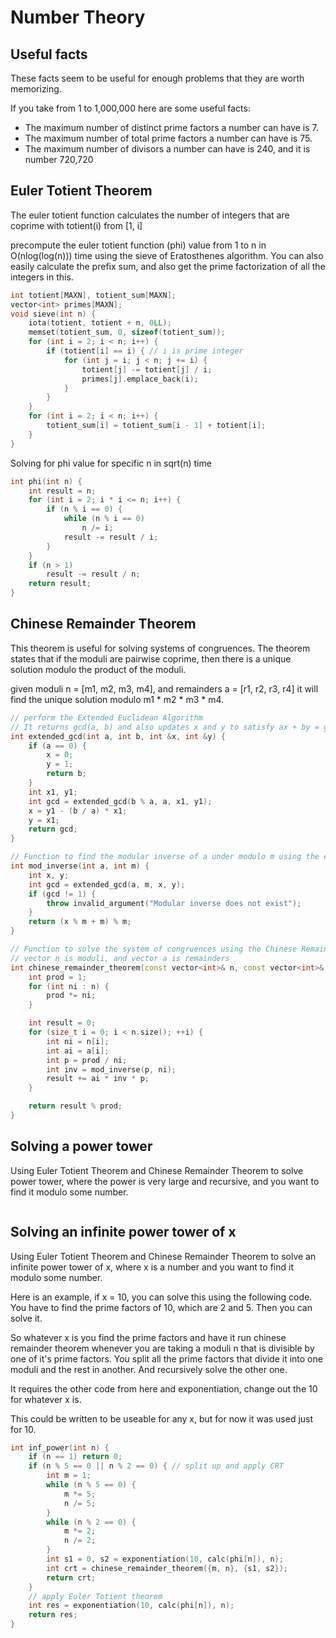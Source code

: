 # Number Theory

## Useful facts

These facts seem to be useful for enough problems that they are worth memorizing.

If you take from 1 to 1,000,000 here are some useful facts:
- The maximum number of distinct prime factors a number can have is 7.
- The maximum number of total prime factors a number can have is 75.
- The maximum number of divisors a number can have is 240, and it is number 720,720


## Euler Totient Theorem

The euler totient function calculates the number of integers that are coprime with totient(i) from [1, i] 

precompute the euler totient function (phi) value from 1 to n in O(nlog(log(n))) time using the sieve of Eratosthenes algorithm.  You can also easily calculate the prefix sum, and also get the prime factorization of all the integers in this. 

```cpp
int totient[MAXN], totient_sum[MAXN];
vector<int> primes[MAXN];
void sieve(int n) {
    iota(totient, totient + n, 0LL);
    memset(totient_sum, 0, sizeof(totient_sum));
    for (int i = 2; i < n; i++) {
        if (totient[i] == i) { // i is prime integer
            for (int j = i; j < n; j += i) {
                totient[j] -= totient[j] / i;
                primes[j].emplace_back(i);
            }
        }   
    }
    for (int i = 2; i < n; i++) {
        totient_sum[i] = totient_sum[i - 1] + totient[i];
    }
}
```

Solving for phi value for specific n in sqrt(n) time

```cpp
int phi(int n) {
    int result = n;
    for (int i = 2; i * i <= n; i++) {
        if (n % i == 0) {
            while (n % i == 0)
                n /= i;
            result -= result / i;
        }
    }
    if (n > 1)
        result -= result / n;
    return result;
}
```

## Chinese Remainder Theorem

This theorem is useful for solving systems of congruences. The theorem states that if the moduli are pairwise coprime, then there is a unique solution modulo the product of the moduli.

given moduli n = [m1, m2, m3, m4], and remainders a = [r1, r2, r3, r4] it will find the unique solution modulo m1 * m2 * m3 * m4.

```cpp
// perform the Extended Euclidean Algorithm
// It returns gcd(a, b) and also updates x and y to satisfy ax + by = gcd(a, b)
int extended_gcd(int a, int b, int &x, int &y) {
    if (a == 0) {
        x = 0;
        y = 1;
        return b;
    }
    int x1, y1;
    int gcd = extended_gcd(b % a, a, x1, y1);
    x = y1 - (b / a) * x1;
    y = x1;
    return gcd;
}

// Function to find the modular inverse of a under modulo m using the extended Euclidean algorithm
int mod_inverse(int a, int m) {
    int x, y;
    int gcd = extended_gcd(a, m, x, y);
    if (gcd != 1) {
        throw invalid_argument("Modular inverse does not exist");
    }
    return (x % m + m) % m;
}

// Function to solve the system of congruences using the Chinese Remainder Theorem
// vector n is moduli, and vector a is remainders
int chinese_remainder_theorem(const vector<int>& n, const vector<int>& a) {
    int prod = 1;
    for (int ni : n) {
        prod *= ni;
    }

    int result = 0;
    for (size_t i = 0; i < n.size(); ++i) {
        int ni = n[i];
        int ai = a[i];
        int p = prod / ni;
        int inv = mod_inverse(p, ni);
        result += ai * inv * p;
    }

    return result % prod;
}
```


## Solving a power tower

Using Euler Totient Theorem and Chinese Remainder Theorem to solve power tower, where the power is very large and recursive, and you want to find it modulo some number.

```cpp

```

## Solving an infinite power tower of x

Using Euler Totient Theorem and Chinese Remainder Theorem to solve an infinite power tower of x, where x is a number and you want to find it modulo some number.

Here is an example, if x = 10, you can solve this using the following code.  You have to find the prime factors of 10, which are 2 and 5.  Then you can solve it. 

So whatever x is you find the prime factors and have it run chinese remainder theorem whenever you are taking a moduli n that is divisible by one of it's prime factors.  You split all the prime factors that divide it into one moduli and the rest in another. And recursively solve the other one. 

It requires the other code from here and exponentiation, change out the 10 for whatever x is. 

This could be written to be useable for any x, but for now it was used just for 10.

```cpp
int inf_power(int n) {
    if (n == 1) return 0;
    if (n % 5 == 0 || n % 2 == 0) { // split up and apply CRT
        int m = 1;
        while (n % 5 == 0) {
            m *= 5;
            n /= 5;
        }
        while (n % 2 == 0) {
            m *= 2;
            n /= 2;
        }
        int s1 = 0, s2 = exponentiation(10, calc(phi[n]), n);
        int crt = chinese_remainder_theorem({m, n}, {s1, s2});
        return crt;
    }
    // apply Euler Totient theorem
    int res = exponentiation(10, calc(phi[n]), n);
    return res;
}
```